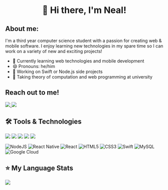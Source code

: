 <h1 align="center">👋 Hi there, I'm Neal!</h1>

## About me:

I'm a third year computer science student with a passion for creating web & mobile software. I enjoy learning new technologies in my spare time so I can work on a variety of new and exciting projects!
- 🌱 Currently learning web technologies and mobile development
- 😄 Pronouns: he/him
- 🔭 Working on Swift or Node.js side projects
- 📓 Taking theory of computation and web programming at university

<h2 align="left">Reach out to me!</h2>
<p align="left">
<a href="#">
    <img src="https://img.shields.io/badge/defnotneal%231111-%237289DA.svg?style=for-the-badge&logo=discord&logoColor=white">
</a>
<a href="#">
    <img src="https://img.shields.io/badge/itsneal.a01@gmail.com-D14836?style=for-the-badge&logo=gmail&logoColor=white">
</a>
</p>

## 🛠 Tools & Technologies
![](https://img.shields.io/badge/OS-MacOS-informational?style=flat&logo=apple&logoColor=white&color=2bbc8a)
![](https://img.shields.io/badge/Shell-zsh-informational?style=flat&logo=GNOME%20Terminal&logoColor=white&color=2bbc8a)
![](https://img.shields.io/badge/Editor-Visual%20Studio%20Code-informational?style=flat&logo=VisualStudioCode&logoColor=white&color=2bbc8a)
![](https://img.shields.io/badge/IDE-XCode-informational?style=flat&logo=XCode&logoColor=white&color=2bbc8a)
![](https://img.shields.io/badge/Version%20Control-Git-informational?style=flat&logo=Git&logoColor=white&color=2bbc8a)

![NodeJS](https://img.shields.io/badge/node.js-6DA55F?style=for-the-badge&logo=node.js&logoColor=white)
![React Native](https://img.shields.io/badge/react_native-%2320232a.svg?style=for-the-badge&logo=react&logoColor=%2361DAFB)
![React](https://img.shields.io/badge/react-%2320232a.svg?style=for-the-badge&logo=react&logoColor=%2361DAFB)
![HTML5](https://img.shields.io/badge/html5-%23E34F26.svg?style=for-the-badge&logo=html5&logoColor=white)
![CSS3](https://img.shields.io/badge/css3-%231572B6.svg?style=for-the-badge&logo=css3&logoColor=white)
![Swift](https://img.shields.io/badge/swiftui-%2300599C?style=for-the-badge&logo=swift&logoColor=white)
![MySQL](https://img.shields.io/badge/mysql-242124.svg?style=for-the-badge&logo=mysql&logoColor=white)
![Google Cloud](https://img.shields.io/badge/Google%20Cloud-%234285F4.svg?style=for-the-badge&logo=google-cloud&logoColor=white)




## ⭐️ My Language Stats 
<p align="left">
    <img src="https://github-readme-stats.vercel.app/api/top-langs/?username=nealarch01&langs_count=6&theme=react&exclude_repo=DSA_CS311,CS421&hide=Objective-C,Java&layout=compact">
</p>
